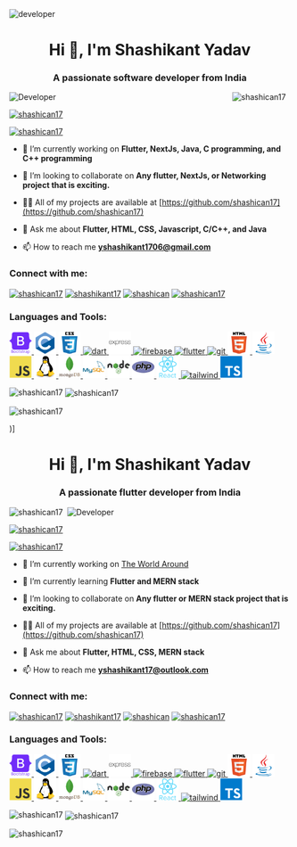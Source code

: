 <img alt="developer" src="https://e0.pxfuel.com/wallpapers/766/945/desktop-wallpaper-custom-software-development-graphic-design-computer-program.jpg">
<h1 align="center">Hi 👋, I'm Shashikant Yadav</h1>
<h3 align="center">A passionate software developer from India</h3>
<img align="left" alt="Developer" width="400" src="https://miro.medium.com/v2/resize:fit:1272/1*ZSVmWGcc1weENb0ShawWxw.gif">


<p align="left"> <img src="https://komarev.com/ghpvc/?username=shashican17&label=Profile%20views&color=0e75b6&style=flat" alt="shashican17" /> </p>

<p align="left"> <a href="https://github.com/ryo-ma/github-profile-trophy"><img src="https://github-profile-trophy.vercel.app/?username=shashican17" alt="shashican17" /></a> </p>

<p align="left"> <a href="https://twitter.com/shashican17" target="blank"><img src="https://img.shields.io/twitter/follow/shashican17?logo=twitter&style=for-the-badge" alt="shashican17" /></a> </p>

- 🌱 I’m currently working on **Flutter, NextJs, Java, C programming, and C++ programming**

- 👯 I’m looking to collaborate on **Any flutter, NextJs, or Networking project that is exciting.**

- 👨‍💻 All of my projects are available at [https://github.com/shashican17](https://github.com/shashican17)

- 💬 Ask me about **Flutter, HTML, CSS, Javascript, C/C++, and Java**

- 📫 How to reach me **yshashikant1706@gmail.com**

<h3 align="left">Connect with me:</h3>
<p align="left">
<a href="https://twitter.com/shashican17" target="blank"><img align="center" src="https://raw.githubusercontent.com/rahuldkjain/github-profile-readme-generator/master/src/images/icons/Social/twitter.svg" alt="shashican17" height="30" width="40" /></a>
<a href="https://linkedin.com/in/shashikant17" target="blank"><img align="center" src="https://raw.githubusercontent.com/rahuldkjain/github-profile-readme-generator/master/src/images/icons/Social/linked-in-alt.svg" alt="shashikant17" height="30" width="40" /></a>
<a href="https://www.codechef.com/users/shashican" target="blank"><img align="center" src="https://cdn.jsdelivr.net/npm/simple-icons@3.1.0/icons/codechef.svg" alt="shashican" height="30" width="40" /></a>
<a href="https://www.leetcode.com/shashican17" target="blank"><img align="center" src="https://raw.githubusercontent.com/rahuldkjain/github-profile-readme-generator/master/src/images/icons/Social/leet-code.svg" alt="shashican17" height="30" width="40" /></a>
</p>

<h3 align="left">Languages and Tools:</h3>
<p align="left"> <a href="https://getbootstrap.com" target="_blank" rel="noreferrer"> <img src="https://raw.githubusercontent.com/devicons/devicon/master/icons/bootstrap/bootstrap-plain-wordmark.svg" alt="bootstrap" width="40" height="40"/> </a> <a href="https://www.cprogramming.com/" target="_blank" rel="noreferrer"> <img src="https://raw.githubusercontent.com/devicons/devicon/master/icons/c/c-original.svg" alt="c" width="40" height="40"/> </a> <a href="https://www.w3schools.com/css/" target="_blank" rel="noreferrer"> <img src="https://raw.githubusercontent.com/devicons/devicon/master/icons/css3/css3-original-wordmark.svg" alt="css3" width="40" height="40"/> </a> <a href="https://dart.dev" target="_blank" rel="noreferrer"> <img src="https://www.vectorlogo.zone/logos/dartlang/dartlang-icon.svg" alt="dart" width="40" height="40"/> </a> <a href="https://expressjs.com" target="_blank" rel="noreferrer"> <img src="https://raw.githubusercontent.com/devicons/devicon/master/icons/express/express-original-wordmark.svg" alt="express" width="40" height="40"/> </a> <a href="https://firebase.google.com/" target="_blank" rel="noreferrer"> <img src="https://www.vectorlogo.zone/logos/firebase/firebase-icon.svg" alt="firebase" width="40" height="40"/> </a> <a href="https://flutter.dev" target="_blank" rel="noreferrer"> <img src="https://www.vectorlogo.zone/logos/flutterio/flutterio-icon.svg" alt="flutter" width="40" height="40"/> </a> <a href="https://git-scm.com/" target="_blank" rel="noreferrer"> <img src="https://www.vectorlogo.zone/logos/git-scm/git-scm-icon.svg" alt="git" width="40" height="40"/> </a> <a href="https://www.w3.org/html/" target="_blank" rel="noreferrer"> <img src="https://raw.githubusercontent.com/devicons/devicon/master/icons/html5/html5-original-wordmark.svg" alt="html5" width="40" height="40"/> </a> <a href="https://www.java.com" target="_blank" rel="noreferrer"> <img src="https://raw.githubusercontent.com/devicons/devicon/master/icons/java/java-original.svg" alt="java" width="40" height="40"/> </a> <a href="https://developer.mozilla.org/en-US/docs/Web/JavaScript" target="_blank" rel="noreferrer"> <img src="https://raw.githubusercontent.com/devicons/devicon/master/icons/javascript/javascript-original.svg" alt="javascript" width="40" height="40"/> </a> <a href="https://www.linux.org/" target="_blank" rel="noreferrer"> <img src="https://raw.githubusercontent.com/devicons/devicon/master/icons/linux/linux-original.svg" alt="linux" width="40" height="40"/> </a> <a href="https://www.mongodb.com/" target="_blank" rel="noreferrer"> <img src="https://raw.githubusercontent.com/devicons/devicon/master/icons/mongodb/mongodb-original-wordmark.svg" alt="mongodb" width="40" height="40"/> </a> <a href="https://www.mysql.com/" target="_blank" rel="noreferrer"> <img src="https://raw.githubusercontent.com/devicons/devicon/master/icons/mysql/mysql-original-wordmark.svg" alt="mysql" width="40" height="40"/> </a> <a href="https://nodejs.org" target="_blank" rel="noreferrer"> <img src="https://raw.githubusercontent.com/devicons/devicon/master/icons/nodejs/nodejs-original-wordmark.svg" alt="nodejs" width="40" height="40"/> </a> <a href="https://www.php.net" target="_blank" rel="noreferrer"> <img src="https://raw.githubusercontent.com/devicons/devicon/master/icons/php/php-original.svg" alt="php" width="40" height="40"/> </a> <a href="https://reactjs.org/" target="_blank" rel="noreferrer"> <img src="https://raw.githubusercontent.com/devicons/devicon/master/icons/react/react-original-wordmark.svg" alt="react" width="40" height="40"/> </a> <a href="https://tailwindcss.com/" target="_blank" rel="noreferrer"> <img src="https://www.vectorlogo.zone/logos/tailwindcss/tailwindcss-icon.svg" alt="tailwind" width="40" height="40"/> </a> <a href="https://www.typescriptlang.org/" target="_blank" rel="noreferrer"> <img src="https://raw.githubusercontent.com/devicons/devicon/master/icons/typescript/typescript-original.svg" alt="typescript" width="40" height="40"/> </a> </p>

<p><img align="left" src="https://github-readme-stats.vercel.app/api/top-langs?username=shashican17&show_icons=true&locale=en&layout=compact" alt="shashican17" /></p>

<p>&nbsp;<img align="center" src="https://github-readme-stats.vercel.app/api?username=shashican17&show_icons=true&locale=en" alt="shashican17" /></p>

<p><img align="center" src="https://github-readme-streak-stats.herokuapp.com/?user=shashican17&" alt="shashican17" /></p>
)]
<h1 align="center">Hi 👋, I'm Shashikant Yadav</h1>
<h3 align="center">A passionate flutter developer from India</h3>
<img align="right" alt="Developer" width="400" src="https://www.google.com/url?sa=i&url=https%3A%2F%2Fgithub.com%2Fsuman3262&psig=AOvVaw3qnloKeFqCqLbwSwdXIeyB&ust=1693248906726000&source=images&cd=vfe&opi=89978449&ved=0CBEQjhxqFwoTCKDIsorC_YADFQAAAAAdAAAAABAg">


<p align="left"> <img src="https://komarev.com/ghpvc/?username=shashican17&label=Profile%20views&color=0e75b6&style=flat" alt="shashican17" /> </p>

<p align="left"> <a href="https://github.com/ryo-ma/github-profile-trophy"><img src="https://github-profile-trophy.vercel.app/?username=shashican17" alt="shashican17" /></a> </p>

<p align="left"> <a href="https://twitter.com/shashican17" target="blank"><img src="https://img.shields.io/twitter/follow/shashican17?logo=twitter&style=for-the-badge" alt="shashican17" /></a> </p>

- 🔭 I’m currently working on [The World Around](https://github.com/shashican17/The_World_Around)

- 🌱 I’m currently learning **Flutter and MERN stack**

- 👯 I’m looking to collaborate on **Any flutter or MERN stack project that is exciting.**

- 👨‍💻 All of my projects are available at [https://github.com/shashican17](https://github.com/shashican17)

- 💬 Ask me about **Flutter, HTML, CSS, MERN stack**

- 📫 How to reach me **yshashikant17@outlook.com**

<h3 align="left">Connect with me:</h3>
<p align="left">
<a href="https://twitter.com/shashican17" target="blank"><img align="center" src="https://raw.githubusercontent.com/rahuldkjain/github-profile-readme-generator/master/src/images/icons/Social/twitter.svg" alt="shashican17" height="30" width="40" /></a>
<a href="https://linkedin.com/in/shashikant17" target="blank"><img align="center" src="https://raw.githubusercontent.com/rahuldkjain/github-profile-readme-generator/master/src/images/icons/Social/linked-in-alt.svg" alt="shashikant17" height="30" width="40" /></a>
<a href="https://www.codechef.com/users/shashican" target="blank"><img align="center" src="https://cdn.jsdelivr.net/npm/simple-icons@3.1.0/icons/codechef.svg" alt="shashican" height="30" width="40" /></a>
<a href="https://www.leetcode.com/shashican17" target="blank"><img align="center" src="https://raw.githubusercontent.com/rahuldkjain/github-profile-readme-generator/master/src/images/icons/Social/leet-code.svg" alt="shashican17" height="30" width="40" /></a>
</p>

<h3 align="left">Languages and Tools:</h3>
<p align="left"> <a href="https://getbootstrap.com" target="_blank" rel="noreferrer"> <img src="https://raw.githubusercontent.com/devicons/devicon/master/icons/bootstrap/bootstrap-plain-wordmark.svg" alt="bootstrap" width="40" height="40"/> </a> <a href="https://www.cprogramming.com/" target="_blank" rel="noreferrer"> <img src="https://raw.githubusercontent.com/devicons/devicon/master/icons/c/c-original.svg" alt="c" width="40" height="40"/> </a> <a href="https://www.w3schools.com/css/" target="_blank" rel="noreferrer"> <img src="https://raw.githubusercontent.com/devicons/devicon/master/icons/css3/css3-original-wordmark.svg" alt="css3" width="40" height="40"/> </a> <a href="https://dart.dev" target="_blank" rel="noreferrer"> <img src="https://www.vectorlogo.zone/logos/dartlang/dartlang-icon.svg" alt="dart" width="40" height="40"/> </a> <a href="https://expressjs.com" target="_blank" rel="noreferrer"> <img src="https://raw.githubusercontent.com/devicons/devicon/master/icons/express/express-original-wordmark.svg" alt="express" width="40" height="40"/> </a> <a href="https://firebase.google.com/" target="_blank" rel="noreferrer"> <img src="https://www.vectorlogo.zone/logos/firebase/firebase-icon.svg" alt="firebase" width="40" height="40"/> </a> <a href="https://flutter.dev" target="_blank" rel="noreferrer"> <img src="https://www.vectorlogo.zone/logos/flutterio/flutterio-icon.svg" alt="flutter" width="40" height="40"/> </a> <a href="https://git-scm.com/" target="_blank" rel="noreferrer"> <img src="https://www.vectorlogo.zone/logos/git-scm/git-scm-icon.svg" alt="git" width="40" height="40"/> </a> <a href="https://www.w3.org/html/" target="_blank" rel="noreferrer"> <img src="https://raw.githubusercontent.com/devicons/devicon/master/icons/html5/html5-original-wordmark.svg" alt="html5" width="40" height="40"/> </a> <a href="https://www.java.com" target="_blank" rel="noreferrer"> <img src="https://raw.githubusercontent.com/devicons/devicon/master/icons/java/java-original.svg" alt="java" width="40" height="40"/> </a> <a href="https://developer.mozilla.org/en-US/docs/Web/JavaScript" target="_blank" rel="noreferrer"> <img src="https://raw.githubusercontent.com/devicons/devicon/master/icons/javascript/javascript-original.svg" alt="javascript" width="40" height="40"/> </a> <a href="https://www.linux.org/" target="_blank" rel="noreferrer"> <img src="https://raw.githubusercontent.com/devicons/devicon/master/icons/linux/linux-original.svg" alt="linux" width="40" height="40"/> </a> <a href="https://www.mongodb.com/" target="_blank" rel="noreferrer"> <img src="https://raw.githubusercontent.com/devicons/devicon/master/icons/mongodb/mongodb-original-wordmark.svg" alt="mongodb" width="40" height="40"/> </a> <a href="https://www.mysql.com/" target="_blank" rel="noreferrer"> <img src="https://raw.githubusercontent.com/devicons/devicon/master/icons/mysql/mysql-original-wordmark.svg" alt="mysql" width="40" height="40"/> </a> <a href="https://nodejs.org" target="_blank" rel="noreferrer"> <img src="https://raw.githubusercontent.com/devicons/devicon/master/icons/nodejs/nodejs-original-wordmark.svg" alt="nodejs" width="40" height="40"/> </a> <a href="https://www.php.net" target="_blank" rel="noreferrer"> <img src="https://raw.githubusercontent.com/devicons/devicon/master/icons/php/php-original.svg" alt="php" width="40" height="40"/> </a> <a href="https://reactjs.org/" target="_blank" rel="noreferrer"> <img src="https://raw.githubusercontent.com/devicons/devicon/master/icons/react/react-original-wordmark.svg" alt="react" width="40" height="40"/> </a> <a href="https://tailwindcss.com/" target="_blank" rel="noreferrer"> <img src="https://www.vectorlogo.zone/logos/tailwindcss/tailwindcss-icon.svg" alt="tailwind" width="40" height="40"/> </a> <a href="https://www.typescriptlang.org/" target="_blank" rel="noreferrer"> <img src="https://raw.githubusercontent.com/devicons/devicon/master/icons/typescript/typescript-original.svg" alt="typescript" width="40" height="40"/> </a> </p>

<p><img align="left" src="https://github-readme-stats.vercel.app/api/top-langs?username=shashican17&show_icons=true&locale=en&layout=compact" alt="shashican17" /></p>

<p>&nbsp;<img align="center" src="https://github-readme-stats.vercel.app/api?username=shashican17&show_icons=true&locale=en" alt="shashican17" /></p>

<p><img align="center" src="https://github-readme-streak-stats.herokuapp.com/?user=shashican17&" alt="shashican17" /></p>
